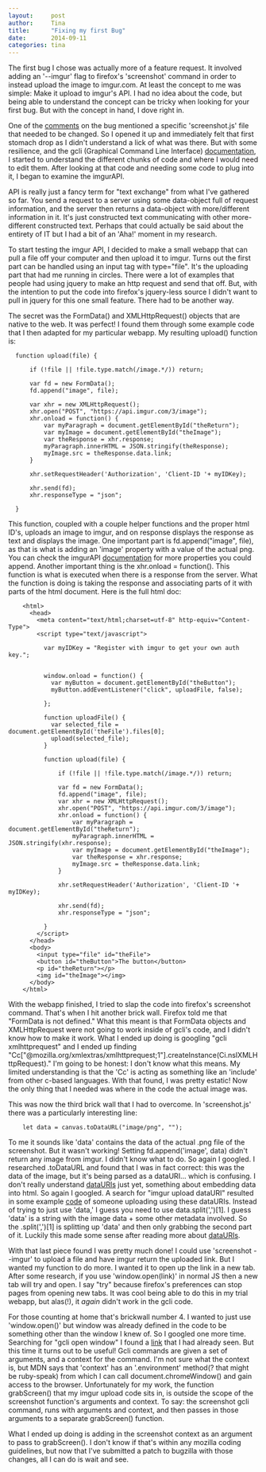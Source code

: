 ```yaml
---
layout:     post
author:     Tina
title:      "Fixing my first Bug"
date:       2014-09-11
categories: tina
---
```


The first bug I chose was actually more of a feature request.
It involved adding an '--imgur' flag to firefox's 'screenshot' command in order to instead upload the image to imgur.com.
At least the concept to me was simple: Make it upload to imgur's API.
I had no idea about the code, but being able to understand the concept can be tricky when looking for your first bug.
But with the concept in hand, I dove right in.

One of the [comments](https://bugzilla.mozilla.org/show_bug.cgi?id=992386) on the bug mentioned a specific 'screenshot.js' file that needed to be changed.
So I opened it up and immediately felt that first stomach drop as I didn't understand a lick of what was there.
But with some resilience, and the gcli (Graphical Command Line Interface) [documentation](https://github.com/joewalker/gcli/blob/master/docs/index.md), I started to understand the different chunks of code and where I would need to edit them.
After looking at that code and needing some code to plug into it, I began to examine the imgurAPI.

API is really just a fancy term for "text exchange" from what I've gathered so far.
You send a request to a server using some data-object full of request information, and the server then returns a data-object with more/different information in it.
It's just constructed text communicating with other more-different constructed text.
Perhaps that could actually be said about the entirety of IT but I had a bit of an 'Aha!' moment in my research.

To start testing the imgur API, I decided to make a small webapp that can pull a file off your computer and then upload it to imgur.
Turns out the first part can be handled using an input tag with type="file".
It's the uploading part that had me running in circles.
There were a lot of examples that people had using jquery to make an http request and send that off.
But, with the intention to put the code into firefox's jquery-less source I didn't want to pull in jquery for this one small feature.
There had to be another way.

The secret was the FormData() and XMLHttpRequest() objects that are native to the web.
It was perfect!
I found them through some example code that I then adapted for my particular webapp.
My resulting upload() function is:

      function upload(file) {

          if (!file || !file.type.match(/image.*/)) return;

          var fd = new FormData();
          fd.append("image", file);

          var xhr = new XMLHttpRequest();
          xhr.open("POST", "https://api.imgur.com/3/image");
          xhr.onload = function() {
              var myParagraph = document.getElementById("theReturn");
              var myImage = document.getElementById("theImage");
              var theResponse = xhr.response;
              myParagraph.innerHTML = JSON.stringify(theResponse);
              myImage.src = theResponse.data.link;
          }

          xhr.setRequestHeader('Authorization', 'Client-ID '+ myIDKey);

          xhr.send(fd);
          xhr.responseType = "json";

      }

This function, coupled with a couple helper functions and the proper html ID's, uploads an image to imgur, and on response displays the response as text and displays the image.
One important part is fd.append("image", file), as that is what is adding an 'image' property with a value of the actual png.
You can check the imgurAPI [documentation](https://api.imgur.com/) for more properties you could append.
Another important thing is the xhr.onload = function().
This function is what is executed when there is a response from the server.
What the function is doing is taking the response and associating parts of it with parts of the html document.
Here is the full html doc:

        <html>
          <head>
            <meta content="text/html;charset=utf-8" http-equiv="Content-Type">
            <script type="text/javascript">

              var myIDKey = "Register with imgur to get your own auth key.";


              window.onload = function() {
                var myButton = document.getElementById("theButton");
                myButton.addEventListener("click", uploadFile, false);

              };

              function uploadFile() {
                var selected_file = document.getElementById('theFile').files[0];
                upload(selected_file);
              }

              function upload(file) {

                  if (!file || !file.type.match(/image.*/)) return;

                  var fd = new FormData();
                  fd.append("image", file);
                  var xhr = new XMLHttpRequest();
                  xhr.open("POST", "https://api.imgur.com/3/image");
                  xhr.onload = function() {
                      var myParagraph = document.getElementById("theReturn");
                      myParagraph.innerHTML = JSON.stringify(xhr.response);
                      var myImage = document.getElementById("theImage");
                      var theResponse = xhr.response;
                      myImage.src = theResponse.data.link;
                  }

                  xhr.setRequestHeader('Authorization', 'Client-ID '+ myIDKey);

                  xhr.send(fd);
                  xhr.responseType = "json";

              }
            </script>
          </head>
          <body>
            <input type="file" id="theFile">
            <button id="theButton">The button</button>
            <p id="theReturn"></p>
            <img id="theImage"></img>
          </body>
        </html>

With the webapp finished, I tried to slap the code into firefox's screenshot command.
That's when I hit another brick wall.
Firefox told me that "FormData is not defined."
What this meant is that FormData objects and XMLHttpRequest were not going to work inside of gcli's code, and I didn't know how to make it work.
What I ended up doing is googling "gcli xmlhttprequest" and I ended up finding "Cc["@mozilla.org/xmlextras/xmlhttprequest;1"].createInstance(Ci.nsIXMLHttpRequest)."
I'm going to be honest: I don't know what this means.
My limited understanding is that the 'Cc' is acting as something like an 'include' from other c-based languages.
With that found, I was pretty estatic!
Now the only thing that I needed was where in the code the actual image was.

This was now the third brick wall that I had to overcome.
In 'screenshot.js' there was a particularly interesting line:

        let data = canvas.toDataURL("image/png", "");

To me it sounds like 'data' contains the data of the actual .png file of the screenshot.
But it wasn't working!
Setting fd.append('image', data) didn't return any image from imgur.
I didn't know what to do.
So again I googled.
I researched .toDataURL and found that I was in fact correct: this was the data of the image, but it's being parsed as a dataURI... which is confusing.
I don't really understand [dataURIs](https://developer.mozilla.org/en-US/docs/Web/HTTP/data_URIs)  just yet, something about embedding data into html.
So again I googled.
A search for "imgur upload dataURI" resulted in some example [code](http://29a.ch/2011/9/11/uploading-from-html5-canvas-to-imgur-data-uri) of someone uploading using these dataURIs.
Instead of trying to just use 'data,' I guess you need to use data.split(',')[1].
I guess 'data' is a string with the image data + some other metadata involved.
So the .split(',')[1] is splitting up 'data' and then only grabbing the second part of it.
Luckily this made some sense after reading more about [dataURIs](https://developer.mozilla.org/en-US/docs/Web/HTTP/data_URIs).

With that last piece found I was pretty much done!
I could use 'screenshot --imgur' to upload a file and have imgur return the uploaded link.
But I wanted my function to do more.
I wanted it to open up the link in a new tab.
After some research, if you use 'window.open(link)' in normal JS then a new tab will try and open.
I say "try" because firefox's preferences can stop pages from opening new tabs.
It was cool being able to do this in my trial webapp, but alas(!), it *again* didn't work in the gcli code.

For those counting at home that's brickwall number 4.
I wanted to just use 'window.open()' but window was already defined in the code to be something other than the window I knew of.
So I googled one more time.
Searching for "gcli open window" I found a [link](https://developer.mozilla.org/en-US/docs/Tools/GCLI/Writing_GCLI_Commands) that I had already seen.
But this time it turns out to be useful!
Gcli commands are given a set of arguments, and a context for the command.
I'm not sure what the context is, but MDN says that 'context' has an '.environment' method(? that might be ruby-speak) from which I can call document.chromeWindow() and gain access to the browser.
Unfortunately for my work, the function grabScreen() that my imgur upload code sits in, is outside the scope of the screenshot function's arguments and context.
To say: the screenshot gcli command, runs with arguments and context, and then passes in those arguments to a separate grabScreen() function.

What I ended up doing is adding in the screenshot context as an argument to pass to grabScreen().
I don't know if that's within any mozilla coding guidelines, but now that I've submitted a patch to bugzilla with those changes, all I can do is wait and see.
